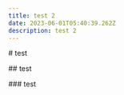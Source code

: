 ```yaml
---
title: test 2
date: 2023-06-01T05:40:39.262Z
description: test 2
---
```

\#﻿ test

\#﻿# test



\#﻿## test